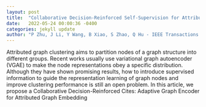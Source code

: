 ```yaml
---
layout: post
title:  "Collaborative Decision-Reinforced Self-Supervision for Attributed Graph Clustering"
date:   2022-05-24 00:00:36 -0400
categories: jekyll update
author: "P Zhu, J Li, Y Wang, B Xiao, S Zhao, Q Hu - IEEE Transactions on Neural Networks , 2022"
---
```

Attributed graph clustering aims to partition nodes of a graph structure into different groups. Recent works usually use variational graph autoencoder (VGAE) to make the node representations obey a specific distribution. Although they have shown promising results, how to introduce supervised information to guide the representation learning of graph nodes and improve clustering performance is still an open problem. In this article, we propose a Collaborative Decision-Reinforced  Cites: Adaptive Graph Encoder for Attributed Graph Embedding